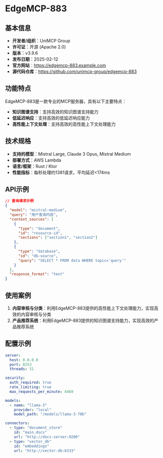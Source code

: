 # EdgeMCP-883

## 基本信息

- **开发者/组织**：UniMCP Group
- **许可证**：开源 (Apache 2.0)
- **版本**：v3.9.6
- **发布日期**：2025-02-12
- **官方网站**：https://edgemcp-883.example.com
- **源代码仓库**：https://github.com/unimcp-group/edgemcp-883

## 功能特点

EdgeMCP-883是一款专业的MCP服务器，具有以下主要特点：

- **知识图谱支持**：支持高效的知识图谱支持能力
- **低延迟响应**：支持高效的低延迟响应能力
- **高性能上下文处理**：支持高效的高性能上下文处理能力


## 技术规格

- **支持的模型**：Mistral Large, Claude 3 Opus, Mistral Medium
- **部署方式**：AWS Lambda
- **语言/框架**：Rust / Ktor
- **性能指标**：每秒处理约1381请求，平均延迟<174ms

## API示例

```json
// 查询请求示例
{
  "model": "mistral-medium",
  "query": "用户查询内容",
  "context_sources": [
    {
      "type": "document",
      "id": "resource-id",
      "sections": ["section1", "section2"]
    },
    {
      "type": "database",
      "id": "db-source",
      "query": "SELECT * FROM data WHERE topic='query'"
    }
  ],
  "response_format": "text"
}
```

## 使用案例

1. **内容审核与分类**：利用EdgeMCP-883提供的高性能上下文处理能力，实现高效的内容审核与分类
2. **产品推荐系统**：利用EdgeMCP-883提供的知识图谱支持能力，实现高效的产品推荐系统


## 配置示例

```yaml
server:
  host: 0.0.0.0
  port: 8253
  threads: 31

security:
  auth_required: true
  rate_limiting: true
  max_requests_per_minute: 4469

models:
  - name: "llama-3"
    provider: "local"
    model_path: "/models/llama-3-70b"

connectors:
  - type: "document_store"
    id: "main_docs"
    url: "http://docs-server:9200"
  - type: "vector_db"
    id: "embeddings"
    url: "http://vector-db:6333"
```